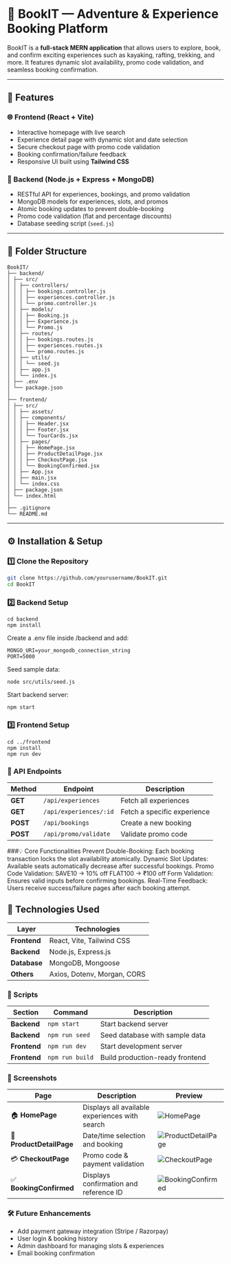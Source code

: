 # 🧭 BookIT — Adventure & Experience Booking Platform  

BookIT is a **full-stack MERN application** that allows users to explore, book, and confirm exciting experiences such as kayaking, rafting, trekking, and more. It features dynamic slot availability, promo code validation, and seamless booking confirmation.  

---

## 🚀 Features  

### 🌐 Frontend (React + Vite)
- Interactive homepage with live search  
- Experience detail page with dynamic slot and date selection  
- Secure checkout page with promo code validation  
- Booking confirmation/failure feedback  
- Responsive UI built using **Tailwind CSS**

### 🧠 Backend (Node.js + Express + MongoDB)
- RESTful API for experiences, bookings, and promo validation  
- MongoDB models for experiences, slots, and promos  
- Atomic booking updates to prevent double-booking  
- Promo code validation (flat and percentage discounts)  
- Database seeding script (`seed.js`)

---

## 🧩 Folder Structure  
```
BookIT/
├── backend/
│ ├── src/
│ │ ├── controllers/
│ │ │ ├── bookings.controller.js
│ │ │ ├── experiences.controller.js
│ │ │ └── promo.controller.js
│ │ ├── models/
│ │ │ ├── Booking.js
│ │ │ ├── Experience.js
│ │ │ └── Promo.js
│ │ ├── routes/
│ │ │ ├── bookings.routes.js
│ │ │ ├── experiences.routes.js
│ │ │ └── promo.routes.js
│ │ ├── utils/
│ │ │ └── seed.js
│ │ ├── app.js
│ │ └── index.js
│ ├── .env
│ └── package.json
│
├── frontend/
│ ├── src/
│ │ ├── assets/
│ │ ├── components/
│ │ │ ├── Header.jsx
│ │ │ ├── Footer.jsx
│ │ │ └── TourCards.jsx
│ │ ├── pages/
│ │ │ ├── HomePage.jsx
│ │ │ ├── ProductDetailPage.jsx
│ │ │ ├── CheckoutPage.jsx
│ │ │ └── BookingConfirmed.jsx
│ │ ├── App.jsx
│ │ ├── main.jsx
│ │ └── index.css
│ ├── package.json
│ └── index.html
│
├── .gitignore
└── README.md
```


---

## ⚙️ Installation & Setup  

### 1️⃣ Clone the Repository  
```bash
git clone https://github.com/yourusername/BookIT.git
cd BookIT
```

### 2️⃣ Backend Setup
```
cd backend
npm install
```
Create a .env file inside /backend and add:
```
MONGO_URI=your_mongodb_connection_string
PORT=5000
```
Seed sample data:
```
node src/utils/seed.js
```
Start backend server:
```
npm start
```
### 3️⃣ Frontend Setup
```
cd ../frontend
npm install
npm run dev
```
### 🔑 API Endpoints

| Method | Endpoint | Description |
|--------|-----------|-------------|
| **GET** | `/api/experiences` | Fetch all experiences |
| **GET** | `/api/experiences/:id` | Fetch a specific experience |
| **POST** | `/api/bookings` | Create a new booking |
| **POST** | `/api/promo/validate` | Validate promo code |


###💡 Core Functionalities
Prevent Double-Booking: Each booking transaction locks the slot availability atomically.
Dynamic Slot Updates: Available seats automatically decrease after successful bookings.
Promo Code Validation:
SAVE10 → 10% off
FLAT100 → ₹100 off
Form Validation: Ensures valid inputs before confirming bookings.
Real-Time Feedback: Users receive success/failure pages after each booking attempt.

## 🧠 Technologies Used

| Layer      | Technologies                           |
|-------------|----------------------------------------|
| **Frontend** | React, Vite, Tailwind CSS              |
| **Backend**  | Node.js, Express.js                    |
| **Database** | MongoDB, Mongoose                      |
| **Others**   | Axios, Dotenv, Morgan, CORS            |

### 🧰 Scripts

| Section | Command | Description |
|----------|----------|-------------|
| **Backend** | `npm start` | Start backend server |
| **Backend** | `npm run seed` | Seed database with sample data |
| **Frontend** | `npm run dev` | Start development server |
| **Frontend** | `npm run build` | Build production-ready frontend |

### 📸 Screenshots

| Page | Description | Preview |
|------|--------------|----------|
| 🏠 **HomePage** | Displays all available experiences with search | ![HomePage](https://github.com/yourusername/BookIT/assets/homepage.png) |
| 📄 **ProductDetailPage** | Date/time selection and booking | ![ProductDetailPage](https://github.com/yourusername/BookIT/assets/productdetail.png) |
| 💳 **CheckoutPage** | Promo code & payment validation | ![CheckoutPage](https://github.com/yourusername/BookIT/assets/checkout.png) |
| ✅ **BookingConfirmed** | Displays confirmation and reference ID | ![BookingConfirmed](https://github.com/yourusername/BookIT/assets/bookingconfirmed.png) |




### 🛠️ Future Enhancements
- Add payment gateway integration (Stripe / Razorpay)
- User login & booking history
- Admin dashboard for managing slots & experiences
- Email booking confirmation






